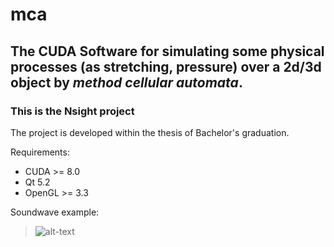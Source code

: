 # mca
## The CUDA Software for simulating some physical processes (as stretching, pressure) over a 2d/3d object by _method cellular automata_.
### This is the Nsight project 

The project is developed within the thesis of Bachelor's graduation.

Requirements:
- CUDA >= 8.0
- Qt 5.2
- OpenGL >= 3.3

Soundwave example:

> ![alt-text](soundwave.gif)


